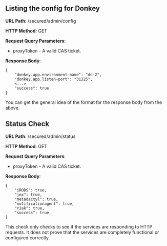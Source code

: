 Listing the config for Donkey
-----------------------------

__URL Path__: /secured/admin/config

__HTTP Method__: GET

__Request Query Parameters__:

* proxyToken - A valid CAS ticket.

__Response Body__:

	{
	    "donkey.app.environment-name": "de-2",
	    "donkey.app.listen-port": "31325",
	    <...>
	    "success": true
	}


You can get the general idea of the format for the response body from the above.


Status Check
------------

__URL Path__: /secured/admin/status

__HTTP Method__: GET

__Request Query Parameters__:

* proxyToken - A valid CAS ticket.

__Response Body__:

	{
	    "iRODS": true,
	    "jex": true,
	    "metadactyl": true,
	    "notificationagent": true,
	    "riak": true,
	    "success": true
	}

This check only checks to see if the services are responding to HTTP requests. It does not prove that the services are completely functional or configured correctly.
